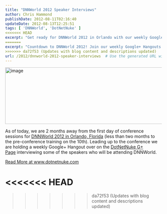 ```yaml
---
title: "DNNWorld 2012 Speaker Interviews"
author: Chris Hammond
publishDate: 2012-08-11T02:16:40
updateDate: 2012-08-13T12:25:51
tags: [ 'DNNWorld', 'DotNetNuke' ]
<<<<<<< HEAD
excerpt: "Get ready for DNNWorld 2012 in Orlando with our weekly Google+ Hangouts, interviewing some of the speakers who'll be attending the event."
=======
excerpt: "Countdown to DNNWorld 2012! Join our weekly Google+ Hangouts for insider info from conference speakers. #DNNWorld #DotNetNuke #Orlando #SEO"
>>>>>>> da72f53 (Updates with blog content and descriptions updated)
url: /2012/dnnworld-2012-speaker-interviews  # Use the generated URL with year
---
```

<p><a href="https://www.dotnetnuke.com/Portals/25/Blog/Files/21/3460/Windows-Live-Writer-DNNWorld-2012-Speaker-Interviews_BE76-image_4.png"><img title="image" alt="image" src="https://www.dotnetnuke.com/Portals/25/Blog/Files/21/3460/Windows-Live-Writer-DNNWorld-2012-Speaker-Interviews_BE76-image_thumb_1.png" width="613" height="182" style="background-image: none; padding-left: 0px; padding-right: 0px; display: block; float: none; margin-left: auto; margin-right: auto; padding-top: 0px; border-width: 0px; border-style: solid;" /></a></p> <p>As of today, we are 2 months away from the first day of conference sessions for <a href="https://dnnworld.dotnetnuke.com/">DNNWorld 2012 in Orlando, Florida</a> (less than two months to the pre-conference training on the 10th). Leading up to the conference we are holding a weekly Google+ Hangout over on the <a href="https://plus.google.com/114627010681701796809/posts">DotNetNuke G+ Page</a> interviewing some of the speakers who will be attending DNNWorld.</p> <a href="https://www.dotnetnuke.com/Resources/Blogs/EntryId/3460/DNNWorld-2012-Speaker-Interviews.aspx">Read More at www.dotnetnuke.com</a>

<<<<<<< HEAD
=======

>>>>>>> da72f53 (Updates with blog content and descriptions updated)

